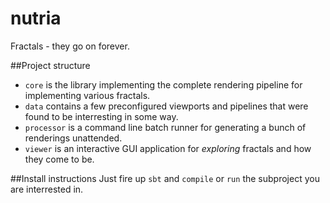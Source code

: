 # nutria
Fractals - they go on forever.

##Project structure
- `core` is the library implementing the complete rendering pipeline for implementing various fractals.
- `data` contains a few preconfigured viewports and pipelines that were found to be interresting in some way.
- `processor` is a command line batch runner for generating a bunch of renderings unattended.
- `viewer` is an interactive GUI application for _exploring_ fractals and how they come to be.

##Install instructions
Just fire up `sbt` and `compile` or `run` the subproject you are interrested in.
